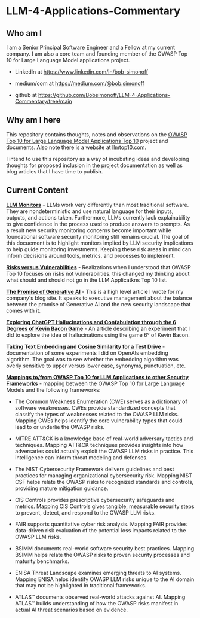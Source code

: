 # LLM-4-Applications-Commentary

## Who am I
I am a Senior Principal Software Engineer and a Fellow at my current company. I am also a core team and founding member of the OWASP Top 10 for Large Language Model applications project. 

- LinkedIn at https://www.linkedin.com/in/bob-simonoff

- medium/com at https://medium.com/@bob.simonoff

- github at https://github.com/Bobsimonoff/LLM-4-Applications-Commentary/tree/main

## Why am I here
This repository contains thoughts, notes and observations on the [OWASP Top 10 for Large Language Model Applications Top 10](https://github.com/OWASP/www-project-top-10-for-large-language-model-applications) project and documents. Also note there is a website at [llmtop10.com](https://llmtop10.com/). 

I intend to use this repository as a way of incubating ideas and developing thoughts for proposed inclusion in the project documentation as well as blog articles that I have time to publish.

## Current Content
**[LLM Monitors](./docs/LLM-Monitors.md)** - LLMs work very differently than most traditional software. They are nondeterministic and use natural language for their inputs, outputs, and actions taken. Furthermore, LLMs currently lack explainability to give confidence in the process used to produce answers to prompts. As a result new security monitoring concerns become important while foundational software security monitoring still remains crucial. The goal of this docuement is to highlight monitors implied by LLM security implications to help guide monitoring investments. Keeping these risk areas in mind can inform decisions around tools, metrics, and processes to implement.

**[Risks versus Vulnerabilities](./docs/risks-vs-vulnerabilities.md)** - Realizations when I understood that OWASP Top 10 focuses on risks not vulnerabilities.  this changed my thinking about what should and should not go in the LLM Applicatkns Top 10 list.

**[The Promise of Generative AI](./docs/The-promise-of-generative-ai.md)** - This is a high level article I wrote for my company's blog site. It speaks to executive management about the balance between the promise of Generative AI and the new security landscape that comes with it. 

**[Exploring ChatGPT Hallucinations and Confabulation through the 6 Degrees of Kevin Bacon Game](./docs/2023-09-08-exploring-chatgpt-hallucinations-and-confabulation.markdown)** - An article describing an experiment that I did to explore the idea of hallucinations using the game 6° of Kevin Bacon. 

**[Taking Text Embedding and Cosine Similarity for a Test Drive](./docs/2023-09-13-text-embedding-and-cosine-similarity.markdown)** - documentation of some experiments I did on OpenAIs embedding algorithm. The goal was to see whether the embedding algorithm was overly sensitive to upper versus lower case, synonyms, punctuation, etc.


**[Mappings to/from OWASP Top 10 for LLM Applications to other Security Frameworks](./docs/LLM-Top-10-Framework-Mappings/OWASP-Mappings-to-other-frameworks-Intro.md)** - mapping between the OWASP Top 10 for Large Language Models and the following frameworks:
- The Common Weakness Enumeration (CWE) serves as a dictionary of software weaknesses. CWEs provide standardized concepts that classify the types of weaknesses related to the OWASP LLM risks. Mapping CWEs helps identify the core vulnerability types that could lead to or underlie the OWASP risks.

- MITRE ATT&CK is a knowledge base of real-world adversary tactics and techniques. Mapping ATT&CK techniques provides insights into how adversaries could actually exploit the OWASP LLM risks in practice. This intelligence can inform threat modeling and defenses.

- The NIST Cybersecurity Framework delivers guidelines and best practices for managing organizational cybersecurity risk. Mapping NIST CSF helps relate the OWASP risks to recognized standards and controls, providing mature mitigation guidance.

- CIS Controls provides prescriptive cybersecurity safeguards and metrics. Mapping CIS Controls gives tangible, measurable security steps to prevent, detect, and respond to the OWASP LLM risks.

- FAIR supports quantitative cyber risk analysis. Mapping FAIR provides data-driven risk evaluation of the potential loss impacts related to the OWASP LLM risks.

- BSIMM documents real-world software security best practices. Mapping BSIMM helps relate the OWASP risks to proven security processes and maturity benchmarks.

- ENISA Threat Landscape examines emerging threats to AI systems. Mapping ENISA helps identify OWASP LLM risks unique to the AI domain that may not be highlighted in traditional frameworks.

- ATLAS™ documents observed real-world attacks against AI. Mapping ATLAS™ builds understanding of how the OWASP risks manifest in actual AI threat scenarios based on evidence.
